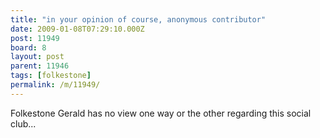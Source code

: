 ```yaml
---
title: "in your opinion of course, anonymous contributor"
date: 2009-01-08T07:29:10.000Z
post: 11949
board: 8
layout: post
parent: 11946
tags: [folkestone]
permalink: /m/11949/
---
```

Folkestone Gerald has no view one way or the other regarding this social club...
